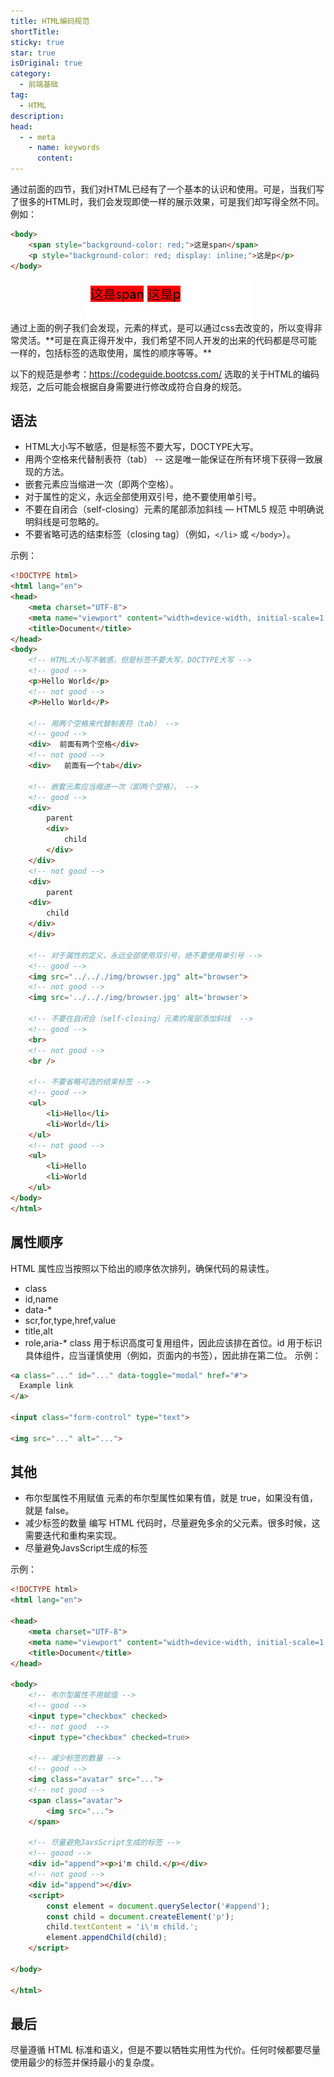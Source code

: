 ```yaml
---
title: HTML编码规范
shortTitle: 
sticky: true
star: true
isOriginal: true
category:
  - 前端基础
tag:
  - HTML
description: 
head:
  - - meta
    - name: keywords
      content: 
---
```



通过前面的四节，我们对HTML已经有了一个基本的认识和使用。可是，当我们写了很多的HTML时，我们会发现即使一样的展示效果，可是我们却写得全然不同。
例如：
```html
<body>
    <span style="background-color: red;">这是span</span>
    <p style="background-color: red; display: inline;">这是p</p>
</body>
```
<div style="text-align: center"><img src="./img/5示例1.jpg"></div>
通过上面的例子我们会发现，元素的样式，是可以通过css去改变的，所以变得非常灵活。**可是在真正得开发中，我们希望不同人开发的出来的代码都是尽可能一样的，包括标签的选取使用，属性的顺序等等。**

以下的规范是参考：https://codeguide.bootcss.com/ 选取的关于HTML的编码规范，之后可能会根据自身需要进行修改成符合自身的规范。

## 语法
* HTML大小写不敏感，但是标签不要大写，DOCTYPE大写。
* 用两个空格来代替制表符（tab） -- 这是唯一能保证在所有环境下获得一致展现的方法。
* 嵌套元素应当缩进一次（即两个空格）。
* 对于属性的定义，永远全部使用双引号，绝不要使用单引号。
* 不要在自闭合（self-closing）元素的尾部添加斜线 — HTML5 规范 中明确说明斜线是可忽略的。
* 不要省略可选的结束标签（closing tag）（例如，`</li>` 或 `</body>`）。

示例：
```html
<!DOCTYPE html>
<html lang="en">
<head>
    <meta charset="UTF-8">
    <meta name="viewport" content="width=device-width, initial-scale=1.0">
    <title>Document</title>
</head>
<body>
    <!-- HTML大小写不敏感，但是标签不要大写，DOCTYPE大写 -->
    <!-- good -->
    <p>Hello World</p>
    <!-- not good -->
    <P>Hello World</P>

    <!-- 用两个空格来代替制表符（tab） -->
    <!-- good -->
    <div>  前面有两个空格</div>
    <!-- not good -->
    <div>   前面有一个tab</div>

    <!-- 嵌套元素应当缩进一次（即两个空格）。 -->
    <!-- good -->
    <div>
        parent
        <div>
            child
        </div>
    </div>
    <!-- not good -->
    <div>
        parent
    <div>
        child
    </div>
    </div>

    <!-- 对于属性的定义，永远全部使用双引号，绝不要使用单引号 -->
    <!-- good -->
    <img src="../.././img/browser.jpg" alt="browser">
    <!-- not good -->
    <img src='../.././img/browser.jpg' alt='browser'>

    <!-- 不要在自闭合（self-closing）元素的尾部添加斜线  -->
    <!-- good -->
    <br>
    <!-- not good -->
    <br />

    <!-- 不要省略可选的结束标签 -->
    <!-- good -->
    <ul>
        <li>Hello</li>
        <li>World</li>
    </ul>
    <!-- not good -->
    <ul>
        <li>Hello
        <li>World
    </ul>
</body>
</html>
```

## 属性顺序
HTML 属性应当按照以下给出的顺序依次排列，确保代码的易读性。
* class
* id,name
* data-*
* scr,for,type,href,value
* title,alt
* role,aria-*
class 用于标识高度可复用组件，因此应该排在首位。id 用于标识具体组件，应当谨慎使用（例如，页面内的书签），因此排在第二位。
示例：
```html
<a class="..." id="..." data-toggle="modal" href="#">
  Example link
</a>

<input class="form-control" type="text">

<img src="..." alt="...">
```

## 其他
* 布尔型属性不用赋值
元素的布尔型属性如果有值，就是 true，如果没有值，就是 false。
* 减少标签的数量
编写 HTML 代码时，尽量避免多余的父元素。很多时候，这需要迭代和重构来实现。
* 尽量避免JavsScript生成的标签

示例：
```html
<!DOCTYPE html>
<html lang="en">

<head>
    <meta charset="UTF-8">
    <meta name="viewport" content="width=device-width, initial-scale=1.0">
    <title>Document</title>
</head>

<body>
    <!-- 布尔型属性不用赋值 -->
    <!-- good -->
    <input type="checkbox" checked>
    <!-- not good  -->
    <input type="checkbox" checked=true>

    <!-- 减少标签的数量 -->
    <!-- good -->
    <img class="avatar" src="...">
    <!-- not good -->
    <span class="avatar">
        <img src="...">
    </span>

    <!-- 尽量避免JavsScript生成的标签 -->
    <!-- goood -->
    <div id="append"><p>i'm child.</p></div>
    <!-- not good -->
    <div id="append"></div>
    <script>
        const element = document.querySelector('#append');
        const child = document.createElement('p');
        child.textContent = 'i\'m child.';
        element.appendChild(child);
    </script>

</body>

</html>
```

## 最后
尽量遵循 HTML 标准和语义，但是不要以牺牲实用性为代价。任何时候都要尽量使用最少的标签并保持最小的复杂度。
